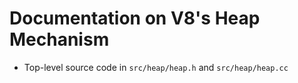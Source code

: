 # Documentation on V8's Heap Mechanism

* Top-level source code in `src/heap/heap.h` and `src/heap/heap.cc`
